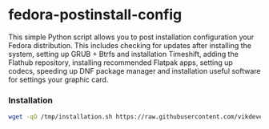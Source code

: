 # fedora-postinstall-config
This simple Python script allows you to post installation configuration your Fedora distribution. This includes checking for updates after installing the system, setting up GRUB + Btrfs and installation Timeshift, adding the Flathub repository, installing recommended Flatpak apps, setting up codecs, speeding up DNF package manager and installation useful software for settings your graphic card.

### Installation
```bash
wget -qO /tmp/installation.sh https://raw.githubusercontent.com/vikdevelop/fedora-postinstall-config/main/installation.sh && sh /tmp/installation.sh
```
